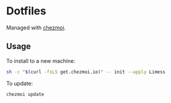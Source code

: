 # Dotfiles

Managed with [chezmoi](https://www.chezmoi.io/).

## Usage

To install to a new machine:

```sh
sh -c "$(curl -fsLS get.chezmoi.io)" -- init --apply Limess
```

To update:

```sh
chezmoi update
```
